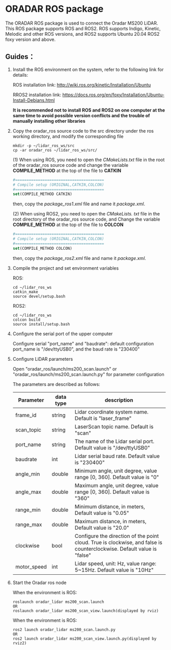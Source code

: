 # ORADAR ROS package

The ORADAR ROS package is used to connect the Oradar MS200 LiDAR. This ROS package supports ROS and ROS2. ROS supports Indigo, Kinetic, Melodic and other ROS versions, and ROS2 supports Ubuntu 20.04 ROS2 foxy version and above.

## Guides： 

1. Install the ROS environment on the system, refer to the following link for details:

   ROS installation link:  http://wiki.ros.org/kinetic/Installation/Ubuntu 

   RROS2 installation link: https://docs.ros.org/en/foxy/Installation/Ubuntu-Install-Debians.html

   **It is recommended not to install ROS and ROS2 on one computer at the same time to avoid possible version conflicts and the trouble of manually installing other libraries**

2. Copy the oradar_ros source code to the src directory under the ros working directory, and modify the corresponding file

   ```shell
   mkdir -p ~/lidar_ros_ws/src
   cp -ar oradar_ros ~/lidar_ros_ws/src/
   ```

   (1) When using ROS, you need to open the *CMakeLists.txt* file in the root of the oradar_ros source code and change the variable **COMPILE_METHOD** at the top of the file to **CATKIN**

   ```cmake
   #=======================================
   # Compile setup (ORIGINAL,CATKIN,COLCON)
   #=======================================
   set(COMPILE_METHOD CATKIN)
   ```

   then, copy the *package_ros1.xml* file and name it *package.xml*.

   (2) When using ROS2, you need to open the *CMakeLists. txt* file in the root directory of the oradar_ros source code, and Change the variable **COMPILE_METHOD** at the top of the file to **COLCON**

   ```cmake
   #=======================================
   # Compile setup (ORIGINAL,CATKIN,COLCON)
   #=======================================
   set(COMPILE_METHOD COLCON)
   ```

   then, copy the *package_ros2.xml* file and name it *package.xml*.


3. Compile the project and set environment variables

   ROS:

   ```shell
   cd ~/lidar_ros_ws
   catkin_make
   source devel/setup.bash
   ```

   ROS2:

   ```
   cd ~/lidar_ros_ws
   colcon build
   source install/setup.bash
   ```

4. Configure the serial port of the upper computer

   Configure serial "port_name" and "baudrate": default configuration port_name  is "/dev/ttyUSB0", and the baud rate is "230400"

5. Configure LiDAR parameters

   Open "oradar_ros/launch/ms200_scan.launch" or "oradar_ros/launch/ms200_scan.launch.py" for parameter configuration

   The parameters are described as follows:

   | Parameter | data type | description                                              |
   | ----------- | -------- | ------------------------------------------------------------ |
   | frame_id    | string   | Lidar coordinate system name. Default is "laser_frame" |
   | scan_topic  | string   | LaserScan topic name. Default is "scan" |
   | port_name   | string   | The name of the Lidar serial port. Default value is "/dev/ttyUSB0" |
   | baudrate    | int      | Lidar serial baud rate. Default value is "230400" |
   | angle_min   | double   | Minimum angle, unit degree, value range [0, 360]. Default value is "0" |
   | angle_max   | double   | Maximum angle, unit degree, value range [0, 360]. Default value is "360" |
   | range_min   | double   | Minimum distance, in meters, Default value is "0.05" |
   | range_max   | double   | Maximum distance, in meters, Default value is "20.0" |
   | clockwise    | bool     | Configure the direction of the point cloud. True is clockwise, and false is counterclockwise. Default value is "false" |
   | motor_speed | int      | Lidar speed, unit: Hz, value range: 5~15Hz. Default value is "10Hz" |

   

6. Start the Oradar ros node

   When the environment is ROS:

   ```shell
   roslaunch oradar_lidar ms200_scan.launch
   OR
   roslaunch oradar_lidar ms200_scan_view.launch(displayed by rviz)
   ```

   When the environment is ROS:

   ```
   ros2 launch oradar_lidar ms200_scan.launch.py
   OR
   ros2 launch oradar_lidar ms200_scan_view.launch.py(displayed by rviz2)
   ```

   
